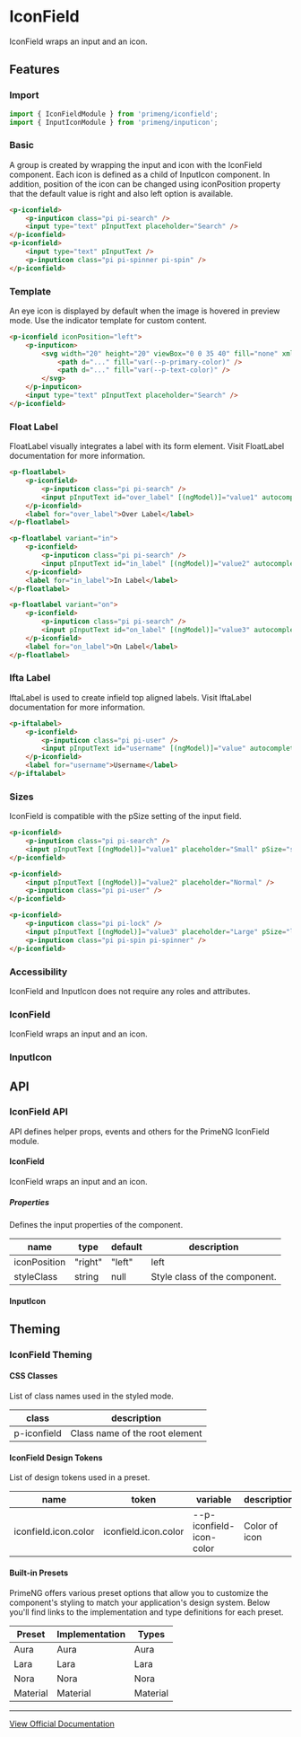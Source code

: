 # IconField

IconField wraps an input and an icon.

## Features

### Import

```typescript
import { IconFieldModule } from 'primeng/iconfield';
import { InputIconModule } from 'primeng/inputicon';
```

### Basic

A group is created by wrapping the input and icon with the IconField component. Each icon is defined as a child of InputIcon component. In addition, position of the icon can be changed using iconPosition property that the default value is right and also left option is available.

```html
<p-iconfield>
    <p-inputicon class="pi pi-search" />
    <input type="text" pInputText placeholder="Search" />
</p-iconfield>
<p-iconfield>
    <input type="text" pInputText />
    <p-inputicon class="pi pi-spinner pi-spin" />
</p-iconfield>
```

### Template

An eye icon is displayed by default when the image is hovered in preview mode. Use the indicator template for custom content.

```html
<p-iconfield iconPosition="left">
    <p-inputicon>
        <svg width="20" height="20" viewBox="0 0 35 40" fill="none" xmlns="http://www.w3.org/2000/svg">
            <path d="..." fill="var(--p-primary-color)" />
            <path d="..." fill="var(--p-text-color)" />
        </svg>
    </p-inputicon>
    <input type="text" pInputText placeholder="Search" />
</p-iconfield>
```

### Float Label

FloatLabel visually integrates a label with its form element. Visit FloatLabel documentation for more information.

```html
<p-floatlabel>
    <p-iconfield>
        <p-inputicon class="pi pi-search" />
        <input pInputText id="over_label" [(ngModel)]="value1" autocomplete="off" />
    </p-iconfield>
    <label for="over_label">Over Label</label>
</p-floatlabel>

<p-floatlabel variant="in">
    <p-iconfield>
        <p-inputicon class="pi pi-search" />
        <input pInputText id="in_label" [(ngModel)]="value2" autocomplete="off" />
    </p-iconfield>
    <label for="in_label">In Label</label>
</p-floatlabel>

<p-floatlabel variant="on">
    <p-iconfield>
        <p-inputicon class="pi pi-search" />
        <input pInputText id="on_label" [(ngModel)]="value3" autocomplete="off" />
    </p-iconfield>
    <label for="on_label">On Label</label>
</p-floatlabel>
```

### Ifta Label

IftaLabel is used to create infield top aligned labels. Visit IftaLabel documentation for more information.

```html
<p-iftalabel>
    <p-iconfield>
        <p-inputicon class="pi pi-user" />
        <input pInputText id="username" [(ngModel)]="value" autocomplete="off" />
    </p-iconfield>
    <label for="username">Username</label>
</p-iftalabel>
```

### Sizes

IconField is compatible with the pSize setting of the input field.

```html
<p-iconfield>
    <p-inputicon class="pi pi-search" />
    <input pInputText [(ngModel)]="value1" placeholder="Small" pSize="small" />
</p-iconfield>

<p-iconfield>
    <input pInputText [(ngModel)]="value2" placeholder="Normal" />
    <p-inputicon class="pi pi-user" />
</p-iconfield>

<p-iconfield>
    <p-inputicon class="pi pi-lock" />
    <input pInputText [(ngModel)]="value3" placeholder="Large" pSize="large" />
    <p-inputicon class="pi pi-spin pi-spinner" />
</p-iconfield>
```

### Accessibility

IconField and InputIcon does not require any roles and attributes.

### IconField

IconField wraps an input and an icon.

### InputIcon

## API

### IconField API

API defines helper props, events and others for the PrimeNG IconField module.

#### IconField

IconField wraps an input and an icon.

##### Properties

Defines the input properties of the component.

| name | type | default | description |
| --- | --- | --- | --- |
| iconPosition | "right" | "left" | left | Position of the icon. |
| styleClass | string | null | Style class of the component. |

#### InputIcon

## Theming

### IconField Theming

#### CSS Classes

List of class names used in the styled mode.

| class | description |
| --- | --- |
| p-iconfield | Class name of the root element |

#### IconField Design Tokens

List of design tokens used in a preset.

| name | token | variable | description |
| --- | --- | --- | --- |
| iconfield.icon.color | iconfield.icon.color | --p-iconfield-icon-color | Color of icon |

#### Built-in Presets

PrimeNG offers various preset options that allow you to customize the component's styling to match your application's design system. Below you'll find links to the implementation and type definitions for each preset.

| Preset | Implementation | Types |
| --- | --- | --- |
| Aura | Aura | Aura |
| Lara | Lara | Lara |
| Nora | Nora | Nora |
| Material | Material | Material |

---

[View Official Documentation](https://primeng.org/iconfield)
